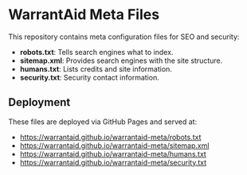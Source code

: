 # WarrantAid Meta Files

This repository contains meta configuration files for SEO and security:

- **robots.txt**: Tells search engines what to index.
- **sitemap.xml**: Provides search engines with the site structure.
- **humans.txt**: Lists credits and site information.
- **security.txt**: Security contact information.

## Deployment
These files are deployed via GitHub Pages and served at:
- https://warrantaid.github.io/warrantaid-meta/robots.txt
- https://warrantaid.github.io/warrantaid-meta/sitemap.xml
- https://warrantaid.github.io/warrantaid-meta/humans.txt
- https://warrantaid.github.io/warrantaid-meta/security.txt
